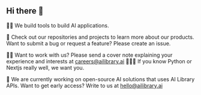 ## Hi there 👋

🙋‍♀️ We build tools to build AI applications. 

🌈 Check out our repositories and projects to learn more about our products. Want to submit a bug or request a feature? Please create an issue. 

👩‍💻 Want to work with us? Please send a cover note explaining your experience and interests at careers@ailibrary.ai 🍪🍪🍪 If you know Python or Nextjs really well, we want you.

🧙 We are currently working on open-source AI solutions that uses AI Library APIs. Want to get early access? Write to us at hello@ailibrary.ai

<!--

**Here are some ideas to get you started:**

🙋‍♀️ A short introduction - what is your organization all about?
🌈 Contribution guidelines - how can the community get involved?
👩‍💻 Useful resources - where can the community find your docs? Is there anything else the community should know?
🍿 Fun facts - what does your team eat for breakfast?
🧙 Remember, you can do mighty things with the power of [Markdown](https://docs.github.com/github/writing-on-github/getting-started-with-writing-and-formatting-on-github/basic-writing-and-formatting-syntax)
-->
